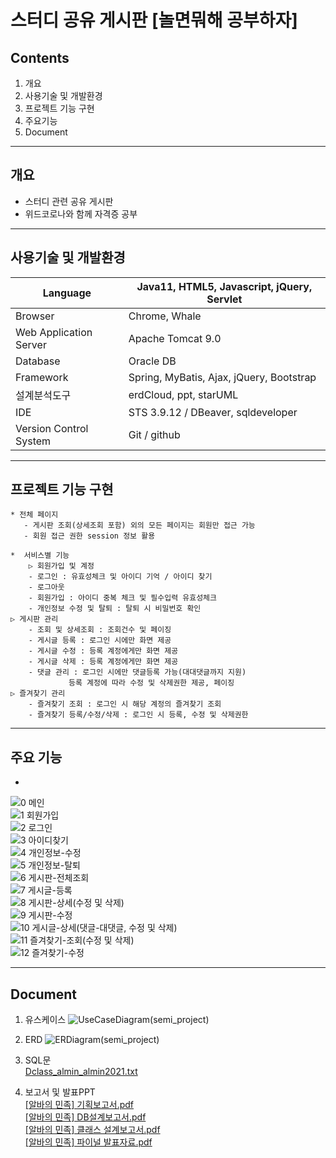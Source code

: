 # 스터디 공유 게시판 [놀면뭐해 공부하자]

## Contents 
1. 개요
2. 사용기술 및 개발환경
3. 프로젝트 기능 구현
4. 주요기능
5. Document
***
## 개요
* 스터디 관련 공유 게시판
* 위드코로나와 함께 자격증 공부
***

## 사용기술 및 개발환경

Language | Java11, HTML5, Javascript, jQuery, Servlet
------------ | ------------- 
Browser | Chrome, Whale 
Web Application Server | Apache Tomcat 9.0
Database|Oracle DB
Framework|Spring, MyBatis, Ajax, jQuery, Bootstrap
설계분석도구|erdCloud, ppt, starUML
IDE|STS 3.9.12 / DBeaver, sqldeveloper
Version Control System|Git / github
***
## 프로젝트 기능 구현
    * 전체 페이지
       - 게시판 조회(상세조회 포함) 외의 모든 페이지는 회원만 접근 가능
       - 회원 접근 권한 session 정보 활용
 
    *  서비스별 기능
        ▷ 회원가입 및 계정
	    - 로그인 : 유효성체크 및 아이디 기억 / 아이디 찾기
	    - 로그아웃
	    - 회원가입 : 아이디 중복 체크 및 필수입력 유효성체크
	    - 개인정보 수정 및 탈퇴 : 탈퇴 시 비밀번호 확인
	▷ 게시판 관리
	    - 조회 및 상세조회 : 조회건수 및 페이징
	    - 게시글 등록 : 로그인 시에만 화면 제공
	    - 게시글 수정 : 등록 계정에게만 화면 제공
	    - 게시글 삭제 : 등록 계정에게만 화면 제공
	    - 댓글 관리 : 로그인 시에만 댓글등록 가능(대대댓글까지 지원)
	             등록 계정에 따라 수정 및 삭제권한 제공, 페이징
	▷ 즐겨찾기 관리
	    - 즐겨찾기 조회 : 로그인 시 해당 계정의 즐겨찾기 조회
	    - 즐겨찾기 등록/수정/삭제 : 로그인 시 등록, 수정 및 삭제권한
	    
***
## 주요 기능
* 
![0 메인](https://user-images.githubusercontent.com/115056845/223771633-0ab355e5-f819-42da-8ec5-c242c03586a5.png)<br>
![1 회원가입](https://user-images.githubusercontent.com/115056845/223771640-4d253bc7-4893-4bfd-9a0e-a66d922d955d.png)<br>
![2 로그인](https://user-images.githubusercontent.com/115056845/223771644-96253b2b-163d-470e-a2d2-96d17eaa53a1.png)<br>
![3 아이디찾기](https://user-images.githubusercontent.com/115056845/223771647-c5de15d3-9f3c-4ee7-aef5-4dbc0fe2d2ca.png)<br>
![4 개인정보-수정](https://user-images.githubusercontent.com/115056845/223771649-050a8bf4-24f2-470e-9eda-c2df01fdf031.png)<br>
![5 개인정보-탈퇴](https://user-images.githubusercontent.com/115056845/223771650-604c63c8-55a2-4d22-8e1e-790afb49690f.png)<br>
![6 게시판-전체조회](https://user-images.githubusercontent.com/115056845/223771653-0b533243-19bf-405c-8751-a23cde2ddfd3.png)<br>
![7 게시글-등록](https://user-images.githubusercontent.com/115056845/223771655-4819ecfe-28dc-4102-8fb7-6d5d9a54bc35.png)<br>
![8 게시판-상세(수정 및 삭제)](https://user-images.githubusercontent.com/115056845/223771657-aa47bca4-7f32-44a1-a19f-b43af3e02d1b.png)<br>
![9 게시판-수정](https://user-images.githubusercontent.com/115056845/223771659-74708e3f-4567-4534-bad8-7de436164269.png)<br>
![10 게시글-상세(댓글-대댓글, 수정 및 삭제)](https://user-images.githubusercontent.com/115056845/223771661-94b6cc54-7e67-49d7-a6a4-ead04c86fa6a.png)<br>
![11 즐겨찾기-조회(수정 및 삭제)](https://user-images.githubusercontent.com/115056845/223771662-a486a639-e3d7-4862-b8ee-b2df893718e3.png)<br>
![12 즐겨찾기-수정](https://user-images.githubusercontent.com/115056845/223771664-ffcbc810-be7b-4893-8f13-a157d60946a4.png)<br>
***
## Document
1. 유스케이스
![UseCaseDiagram(semi_project)](https://user-images.githubusercontent.com/115056845/223771810-7aebcb25-38ee-42f5-a3ad-f1160dae6a12.png)

2. ERD
![ERDiagram(semi_project)](https://user-images.githubusercontent.com/115056845/223771796-085b6b57-1244-4ece-95fa-a13271c54189.png)


3. SQL문  
[Dclass_almin_almin2021.txt](https://github.com/Seonhea/AlMin/files/7760493/Dclass_almin_almin2021.txt)

4. 보고서 및 발표PPT  
[[알바의 민족] 기획보고서.pdf](https://github.com/Seonhea/AlMin/files/7760484/default.pdf)  
[[알바의 민족] DB설계보고서.pdf](https://github.com/Seonhea/AlMin/files/7760485/DB.pdf)  
[[알바의 민족] 클래스 설계보고서.pdf](https://github.com/Seonhea/AlMin/files/7760486/default.pdf)  
[[알바의 민족] 파이널 발표자료.pdf](https://github.com/Seonhea/AlMin/files/7760479/default.pdf)

